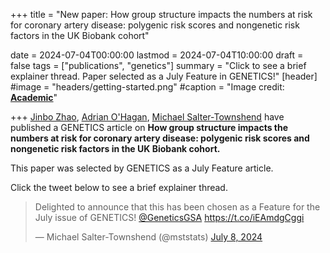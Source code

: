+++
title = "New paper: How group structure impacts the numbers at risk for coronary artery disease: polygenic risk scores and nongenetic risk factors in the UK Biobank cohort"

date = 2024-07-04T00:00:00
lastmod = 2024-07-04T10:00:00
draft = false
tags = ["publications", "genetics"]
summary = "Click to see a brief explainer thread. Paper selected as a July Feature in GENETICS!"
[header]
#image = "headers/getting-started.png"
#caption = "Image credit: [**Academic**](https://github.com/gcushen/hugo-academic/)"

+++
[Jinbo Zhao](https://www.linkedin.com/in/jinbozhao/),
[Adrian O'Hagan](https://people.ucd.ie/adrian.ohagan),
[Michael Salter-Townshend](/home/index.html)
have published a GENETICS article on 
**How group structure impacts the numbers at risk for coronary artery disease: polygenic risk scores and nongenetic risk factors in the UK Biobank cohort.**

This paper was selected by GENETICS as a July Feature article. 

Click the tweet below to see a brief explainer thread.
<blockquote class="twitter-tweet"><p lang="en" dir="ltr">Delighted to announce that this has been chosen as a Feature for the July issue of GENETICS! <a href="https://twitter.com/GeneticsGSA?ref_src=twsrc%5Etfw">@GeneticsGSA</a> <a href="https://t.co/iEAmdgCggi">https://t.co/iEAmdgCggi</a></p>&mdash; Michael Salter-Townshend (@mststats) <a href="https://twitter.com/mststats/status/1810303147975283101?ref_src=twsrc%5Etfw">July 8, 2024</a></blockquote> <script async src="https://platform.twitter.com/widgets.js" charset="utf-8"></script>
